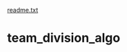 [readme.txt](https://github.com/Cyrusroy001/team_division_algo/files/7012058/readme.txt)
# team_division_algo
